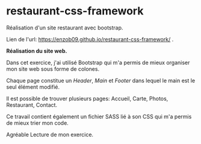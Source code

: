 # restaurant-css-framework
Réalisation d'un site restaurant avec bootstrap.

Lien de l'url:  https://enzob09.github.io/restaurant-css-framework/ .

**Réalisation du site web.**

Dans cet exercice, j'ai utilisé Bootstrap qui m'a permis de mieux organiser mon site web sous forme de colones.

Chaque page constitue un *Header*, *Main* et *Footer* dans lequel le main est le seul élément modifié.

Il est possible de trouver plusieurs pages: Accueil, Carte, Photos, Restaurant, Contact.

Ce travail contient également un fichier SASS lié à son CSS qui m'a permis de mieux trier mon code.

Agréable Lecture de mon exercice.
